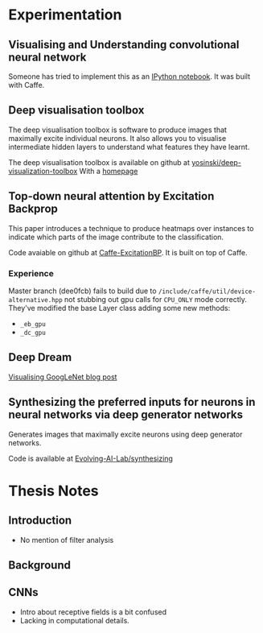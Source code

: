 # Experimentation

## Visualising and Understanding convolutional neural network ##

Someone has tried to implement this as an [IPython
notebook](https://github.com/guruucsd/CNN_visualization). It was built
with Caffe.


## Deep visualisation toolbox ##

The deep visualisation toolbox is software to produce images that
maximally excite individual neurons. It also allows you to visualise
intermediate hidden layers to understand what features they have learnt.

The deep visualisation toolbox is available on github at
[yosinski/deep-visualization-toolbox](https://github.com/yosinski/deep-visualization-toolbox)
With a [homepage](http://yosinski.com/deepvis)


## Top-down neural attention by Excitation Backprop ##

This paper introduces a technique to produce heatmaps over instances to
indicate which parts of the image contribute to the classification.

Code avaiable on github at
[Caffe-ExcitationBP](https://github.com/jimmie33/Caffe-ExcitationBP).
It is built on top of Caffe.


### Experience ###

Master branch (dee0fcb) fails to build due to
`/include/caffe/util/device-alternative.hpp` not stubbing out gpu calls
for `CPU_ONLY` mode correctly. They've modified the base Layer class
adding some new methods:

* `_eb_gpu`
* `_dc_gpu`


## Deep Dream ##

[Visualising GoogLeNet blog post](http://www.auduno.com/2015/07/29/visualizing-googlenet-classes/)


## Synthesizing the preferred inputs for neurons in neural networks via deep generator networks ##

Generates images that maximally excite neurons using deep generator
networks.

Code is available at
[Evolving-AI-Lab/synthesizing](https://github.com/Evolving-AI-Lab/synthesizing)


# Thesis Notes

## Introduction

* No mention of filter analysis

## Background

## CNNs

* Intro about receptive fields is a bit confused
* Lacking in computational details.
